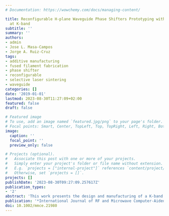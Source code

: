 ```yaml
---
# Documentation: https://wowchemy.com/docs/managing-content/

title: Reconfigurable H-plane Waveguide Phase Shifters Prototyping with Additive Manufacturing
  at K-band
subtitle: ''
summary: ''
authors:
- admin
- Jose L. Masa-Campos
- Jorge A. Ruiz-Cruz
tags:
- additive manufacturing
- fused filament fabrication
- phase shifter
- reconfigurable
- selective laser sintering
- waveguide
categories: []
date: '2019-01-01'
lastmod: 2023-08-30T11:27:09+02:00
featured: false
draft: false

# Featured image
# To use, add an image named `featured.jpg/png` to your page's folder.
# Focal points: Smart, Center, TopLeft, Top, TopRight, Left, Right, BottomLeft, Bottom, BottomRight.
image:
  caption: ''
  focal_point: ''
  preview_only: false

# Projects (optional).
#   Associate this post with one or more of your projects.
#   Simply enter your project's folder or file name without extension.
#   E.g. `projects = ["internal-project"]` references `content/project/deep-learning/index.md`.
#   Otherwise, set `projects = []`.
projects: []
publishDate: '2023-08-30T09:27:09.257617Z'
publication_types:
- '2'
abstract: 'This work presents the design and manufacturing of a K-band reconfigurable phase shifter completely implemented in waveguide technology for reduced insertion loss, good matching, and large phase shifting range. The device is based on the combination of a short slot coupler and two tunable reactive loads implemented as a section of short-circuited waveguide where an adjustable metallic post is inserted. Three prototypes of this design have been manufactured using different techniques (conventional computer numerical control machining, a low-cost fused filament fabrication technique and direct metal laser sintering) in order to assess its performance for different applications. The prototypes have been characterized experimentally and the achieved results are evaluated and compared. The proposed phase shifter, since it is fully developed in waveguide technology, eliminates the need of adding transitions to planar structures in order to integrate lumped components like pin diodes or varactors. Therefore, this device has a great potential in high-power beam steering phased arrays.'
publication: '*International Journal of RF and Microwave Computer-Aided Engineering*'
doi: 10.1002/mmce.21980
---
```

